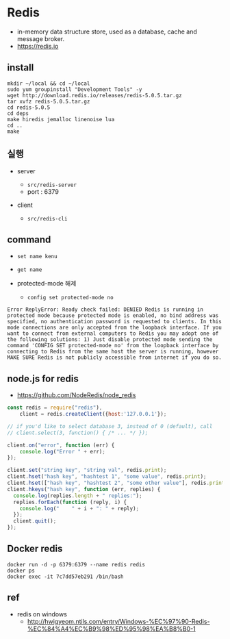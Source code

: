 # Redis
* in-memory data structure store, used as a database, cache and message broker.
* https://redis.io


## install

```
mkdir ~/local && cd ~/local
sudo yum groupinstall "Development Tools" -y
wget http://download.redis.io/releases/redis-5.0.5.tar.gz
tar xvfz redis-5.0.5.tar.gz
cd redis-5.0.5
cd deps
make hiredis jemalloc linenoise lua
cd ..
make
```

## 실행
* server
  * `src/redis-server`
  * port : 6379

* client
  * `src/redis-cli`

## command
* `set name kenu`

* `get name`

* protected-mode 해제
  * `config set protected-mode no`

```
Error ReplyError: Ready check failed: DENIED Redis is running in protected mode because protected mode is enabled, no bind address was specified, no authentication password is requested to clients. In this mode connections are only accepted from the loopback interface. If you want to connect from external computers to Redis you may adopt one of the following solutions: 1) Just disable protected mode sending the command 'CONFIG SET protected-mode no' from the loopback interface by connecting to Redis from the same host the server is running, however MAKE SURE Redis is not publicly accessible from internet if you do so.
```

## node.js for redis
* https://github.com/NodeRedis/node_redis

```js
const redis = require("redis"),
    client = redis.createClient({host:'127.0.0.1'});

// if you'd like to select database 3, instead of 0 (default), call
// client.select(3, function() { /* ... */ });

client.on("error", function (err) {
    console.log("Error " + err);
});

client.set("string key", "string val", redis.print);
client.hset("hash key", "hashtest 1", "some value", redis.print);
client.hset(["hash key", "hashtest 2", "some other value"], redis.print);
client.hkeys("hash key", function (err, replies) {
  console.log(replies.length + " replies:");
  replies.forEach(function (reply, i) {
    console.log("    " + i + ": " + reply);
  });
  client.quit();
});
```

## Docker redis

```
docker run -d -p 6379:6379 --name redis redis
docker ps
docker exec -it 7c7dd57eb291 /bin/bash
```

## ref
* redis on windows
  * http://hwigyeom.ntils.com/entry/Windows-%EC%97%90-Redis-%EC%84%A4%EC%B9%98%ED%95%98%EA%B8%B0-1
